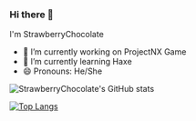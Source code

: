 ### Hi there 👋

I'm StrawberryChocolate

- 🔭 I’m currently working on ProjectNX Game
- 🌱 I’m currently learning Haxe
- 😄 Pronouns: He/She

![StrawberryChocolate's GitHub stats](https://github-readme-stats.vercel.app/api?username=doge2dev&show_icons=true&theme=synthwave)

[![Top Langs](https://github-readme-stats.vercel.app/api/top-langs/?username=doge2dev&layout=compact&theme=synthwave)](https://github.com/anuraghazra/github-readme-stats)
